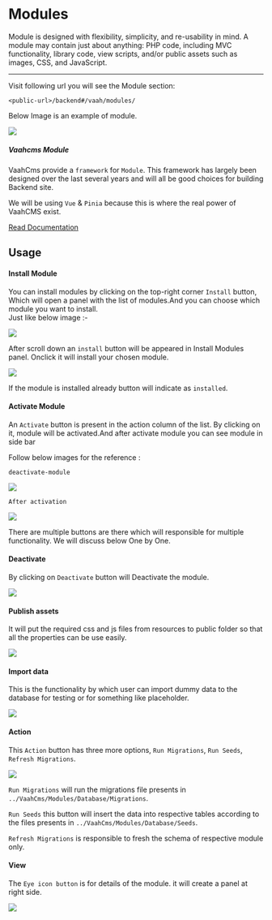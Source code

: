 # Modules

Module is designed with flexibility, simplicity, and re-usability in mind. A module may contain just about anything: PHP code, including MVC functionality, library code, view scripts, and/or public assets such as images, CSS, and JavaScript.

------
Visit following url you will see the Module section:
```http request
<public-url>/backend#/vaah/modules/
```
Below Image is an example of module.

<img src="/images/module.png">


##### Vaahcms Module

VaahCms provide a `framework` for `Module`. This framework has largely been designed over the last several years and will all be good choices for building Backend site.

We will be using `Vue` & `Pinia` because this is where the real power of VaahCMS exist.

[Read Documentation](/vaahcms-2/getting-started/generate-module)

## Usage
#### Install Module

You can install modules by clicking on the top-right corner `Install` button, Which will open a panel with the list of modules.And you can choose which module you want to install.  
Just like below image :-

<img src="/images/module-1.png">

After scroll down an `install` button will be appeared in Install Modules panel. Onclick it will install your chosen module.

<img src="/images/module-2.png">

If the module is installed already button will indicate as `installed`.

#### Activate Module

An `Activate` button is present in the action column of the list. By clicking on it, module will be activated.And after activate module you can see module in side bar  

Follow below images for the reference :

`deactivate-module`

<img src="/images/deactivate-module.png">

`After activation`

<img src="/images/activate-module.png">

There are multiple buttons are there which will responsible for multiple functionality.
We will discuss below One by One.

#### Deactivate

By clicking on `Deactivate` button will Deactivate the module.

<img src="/images/deactivate-btn.png">

#### Publish assets

It will put the required css and js files from resources to public folder so that all the properties can be use easily.

<img src="/images/publish-assets.png">

#### Import data

This is the functionality by which user can import dummy data to the database for testing or for something like placeholder.

<img src="/images/import-data.png">

#### Action

This `Action` button has three more options, `Run Migrations`, `Run Seeds`, `Refresh Migrations`.

<img src="/images/module-action.png">

`Run Migrations` will run the migrations file presents in `../VaahCms/Modules/Database/Migrations`.

`Run Seeds` this button will insert the data into respective tables according to the files presents in `../VaahCms/Modules/Database/Seeds`.

`Refresh Migrations` is responsible to fresh the schema of respective module only.

#### View

The `Eye icon button` is for details of the module. it will create a panel at right side.

<img src="/images/view-module.png">
